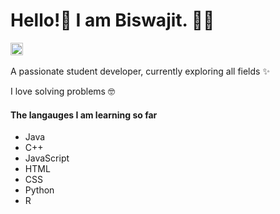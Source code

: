 <h1> Hello!👋 I am Biswajit. 🧑‍💻 </h1>
<header>
<a href="https://twitter.com/Biswajit1102">
    <img align="left" alt="Biswajit's twitter" width="20px" src="https://i.imgur.com/tXSoThF.png" />
  </a>
    </header>
<body>
  <article>
    <p> A passionate student developer, currently exploring all fields ✨ </p>
    <p> I love solving problems 🤓 </p>
    <h4>The langauges I am learning so far</h4>
      <ul>
    <li> Java </li>
    <li> C++ </li>
    <li> JavaScript </li>
    <li> HTML </li>
    <li> CSS </li>
    <li> Python </li>
    <li> R </li>
      </ul>
    </article>
  </body>
<!---
Biswajit-Mahapatra-02/Biswajit-Mahapatra-02 is a ✨ special ✨ repository because its `README.md` (this file) appears on your GitHub profile.
You can click the Preview link to take a look at your changes.
--->
